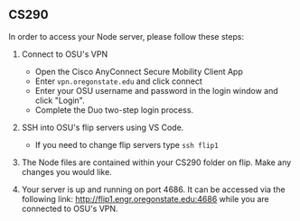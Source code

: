 ## CS290

In order to access your Node server, please follow these steps:
1. Connect to OSU's VPN   
    - Open the Cisco AnyConnect Secure Mobility Client App        
    - Enter `vpn.oregonstate.edu` and click connect   
    - Enter your OSU username and password in the login window and click "Login". 
    - Complete the Duo two-step login process.   
    
2. SSH into OSU's flip servers using VS Code.    
    - If you need to change flip servers type `ssh flip1`     
3. The Node files are contained within your CS290 folder on flip. Make any changes you would like.   
4. Your server is up and running on port 4686. It can be accessed via the following link: http://flip1.engr.oregonstate.edu:4686 while you are connected to OSU's VPN.
